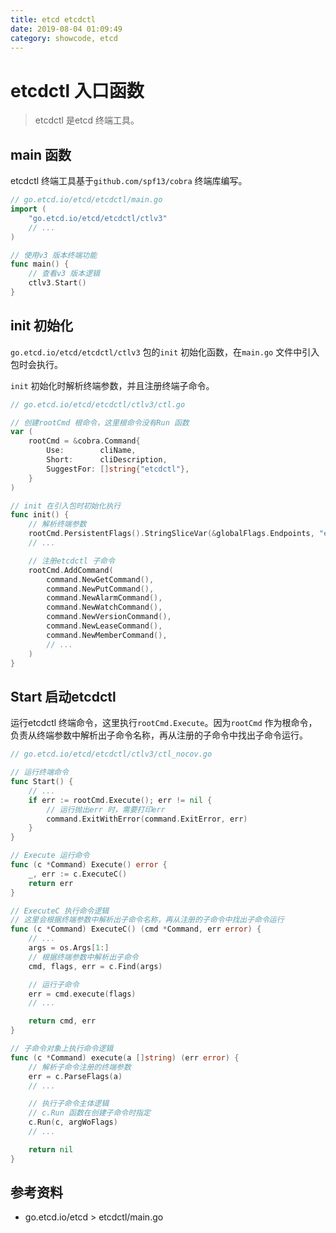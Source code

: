 ```yaml
---
title: etcd etcdctl
date: 2019-08-04 01:09:49
category: showcode, etcd
---
```


# etcdctl 入口函数

> etcdctl 是etcd 终端工具。

## main 函数

etcdctl 终端工具基于`github.com/spf13/cobra` 终端库编写。

```go
// go.etcd.io/etcd/etcdctl/main.go
import (
	"go.etcd.io/etcd/etcdctl/ctlv3"
	// ...
)

// 使用v3 版本终端功能
func main() {
	// 查看v3 版本逻辑
	ctlv3.Start()
}
```

## init 初始化

`go.etcd.io/etcd/etcdctl/ctlv3` 包的`init` 初始化函数，在`main.go` 文件中引入包时会执行。

`init` 初始化时解析终端参数，并且注册终端子命令。

```go
// go.etcd.io/etcd/etcdctl/ctlv3/ctl.go

// 创建rootCmd 根命令，这里根命令没有Run 函数
var (
	rootCmd = &cobra.Command{
		Use:        cliName,
		Short:      cliDescription,
		SuggestFor: []string{"etcdctl"},
	}
)

// init 在引入包时初始化执行
func init() {
	// 解析终端参数
	rootCmd.PersistentFlags().StringSliceVar(&globalFlags.Endpoints, "endpoints", []string{"127.0.0.1:2379"}, "gRPC endpoints")
	// ...

	// 注册etcdctl 子命令
	rootCmd.AddCommand(
		command.NewGetCommand(),
		command.NewPutCommand(),
		command.NewAlarmCommand(),
		command.NewWatchCommand(),
		command.NewVersionCommand(),
		command.NewLeaseCommand(),
		command.NewMemberCommand(),
		// ...
	)
}
```

## Start 启动etcdctl

运行etcdctl 终端命令，这里执行`rootCmd.Execute`。因为`rootCmd` 作为根命令，负责从终端参数中解析出子命令名称，再从注册的子命令中找出子命令运行。

```go
// go.etcd.io/etcd/etcdctl/ctlv3/ctl_nocov.go

// 运行终端命令
func Start() {
	// ...
	if err := rootCmd.Execute(); err != nil {
		// 运行抛出err 时，需要打印err
		command.ExitWithError(command.ExitError, err)
	}
}

// Execute 运行命令
func (c *Command) Execute() error {
	_, err := c.ExecuteC()
	return err
}

// ExecuteC 执行命令逻辑
// 这里会根据终端参数中解析出子命令名称，再从注册的子命令中找出子命令运行
func (c *Command) ExecuteC() (cmd *Command, err error) {
	// ...
	args = os.Args[1:]
	// 根据终端参数中解析出子命令
	cmd, flags, err = c.Find(args)

	// 运行子命令
	err = cmd.execute(flags)
	// ...

	return cmd, err
}

// 子命令对象上执行命令逻辑
func (c *Command) execute(a []string) (err error) {
	// 解析子命令注册的终端参数
	err = c.ParseFlags(a)
	// ...

	// 执行子命令主体逻辑
	// c.Run 函数在创建子命令时指定
	c.Run(c, argWoFlags)
	// ...

	return nil
}
```

## 参考资料

- go.etcd.io/etcd > etcdctl/main.go

